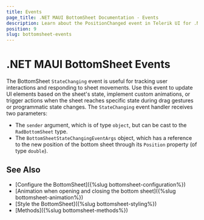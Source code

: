 ```yaml
---
title: Events
page_title: .NET MAUI BottomSheet Documentation - Events
description: Learn about the PositionChanged event in Telerik UI for .NET MAUI BottomSheet and how to handle position changes when the bottom sheet is dragged or programmatically moved.
position: 9
slug: bottomsheet-events
---
```


# .NET MAUI BottomSheet Events

The BottomSheet `StateChanging` event is useful for tracking user interactions and responding to sheet movements. Use this event to update UI elements based on the sheet's state, implement custom animations, or trigger actions when the sheet reaches specific state during drag gestures or programmatic state changes.
The `StateChanging` event handler receives two parameters: 
* The `sender` argument, which is of type `object`, but can be cast to the `RadBottomSheet` type.
* The `BottomSheetStateChangingEventArgs` object, which has a reference to the new position of the bottom sheet through its `Position` property (of type `double`).

## See Also

- [Configure the BottomSheet]({%slug bottomsheet-configuration%})
- [Animation when opening and closing the bottom sheet]({%slug bottomsheet-animation%})
- [Style the BottomSheet]({%slug bottomsheet-styling%})
- [Methods]({%slug bottomsheet-methods%})